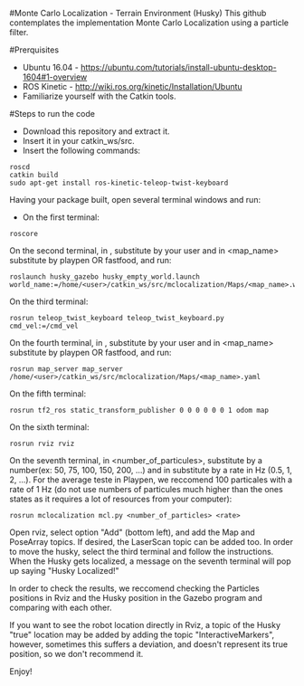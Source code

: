 #Monte Carlo Localization - Terrain Environment (Husky)
This github contemplates the implementation Monte Carlo Localization using a particle filter.

#Prerquisites
- Ubuntu 16.04 - https://ubuntu.com/tutorials/install-ubuntu-desktop-1604#1-overview
- ROS Kinetic - http://wiki.ros.org/kinetic/Installation/Ubuntu
- Familiarize yourself with the Catkin tools.

#Steps to run the code
- Download this repository and extract it.
- Insert it in your catkin_ws/src.
- Insert the following commands:
```
roscd
catkin build
sudo apt-get install ros-kinetic-teleop-twist-keyboard
```

Having your package built, open several terminal windows and run:
- On the first terminal:
```
roscore
```
On the second terminal, in <user>, substitute by your user and in <map_name> substitute by playpen OR fastfood, and run:
```
roslaunch husky_gazebo husky_empty_world.launch world_name:=/home/<user>/catkin_ws/src/mclocalization/Maps/<map_name>.world
```
On the third terminal:
```
rosrun teleop_twist_keyboard teleop_twist_keyboard.py cmd_vel:=/cmd_vel
```
On the fourth terminal,  in <user>, substitute by your user and in <map_name> substitute by playpen OR fastfood, and run:
```
rosrun map_server map_server /home/<user>/catkin_ws/src/mclocalization/Maps/<map_name>.yaml
```
On the fifth terminal:
```
rosrun tf2_ros static_transform_publisher 0 0 0 0 0 0 1 odom map
```
On the sixth terminal:
```
rosrun rviz rviz 
```
On the seventh terminal, in <number_of_particules>, substitute by a number(ex: 50, 75, 100, 150, 200, ...) and in <rate> substitute by a rate in Hz (0.5, 1, 2, ...). For the average teste in Playpen, we reccomend 100 particales with a rate of 1 Hz (do not use numbers of particules much higher than the ones states as it requires a lot of resources from your computer):
```
rosrun mclocalization mcl.py <number_of_particles> <rate>
```

Open rviz, select option "Add" (bottom left), and add the Map and PoseArray topics. If desired, the LaserScan topic can be added too.
In order to move the husky, select the third terminal and follow the instructions.
When the Husky gets localized, a message on the seventh terminal will pop up saying "Husky Localized!"


In order to check the results, we reccomend checking the Particles positions in Rviz and the Husky position in the Gazebo program and comparing with each other.

If you want to see the robot location directly in Rviz, a topic of the Husky "true" location may be added by adding the topic "InteractiveMarkers", however, sometimes this suffers a deviation, and doesn't represent its true position, so we don't recommend it.


Enjoy!
